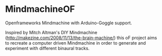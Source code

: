 # MindmachineOF
Openframeworks Mindmachine with Arduino-Goggle support.

Inspired by Mitch Altman's DIY Mindmachine (http://makezine.com/2008/11/13/the-brain-machine/) this oF project aims to recreate a computer driven Mindmachine in order to generate and experiment with different binaural tracks.
